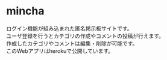 # mincha
ログイン機能が組み込まれた匿名掲示板サイトです。  
ユーザ登録を行うとカテゴリの作成やコメントの投稿が行えます。  
作成したカテゴリやコメントは編集・削除が可能です。  
このWebアプリはherokuで公開しています。　  
